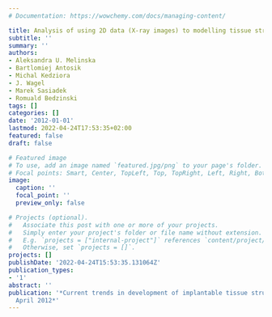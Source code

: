 ```yaml
---
# Documentation: https://wowchemy.com/docs/managing-content/

title: Analysis of using 2D data (X-ray images) to modelling tissue structures
subtitle: ''
summary: ''
authors:
- Aleksandra U. Melinska
- Bartlomiej Antosik
- Michal Kedziora
- J. Wagel
- Marek Sasiadek
- Romuald Bedzinski
tags: []
categories: []
date: '2012-01-01'
lastmod: 2022-04-24T17:53:35+02:00
featured: false
draft: false

# Featured image
# To use, add an image named `featured.jpg/png` to your page's folder.
# Focal points: Smart, Center, TopLeft, Top, TopRight, Left, Right, BottomLeft, Bottom, BottomRight.
image:
  caption: ''
  focal_point: ''
  preview_only: false

# Projects (optional).
#   Associate this post with one or more of your projects.
#   Simply enter your project's folder or file name without extension.
#   E.g. `projects = ["internal-project"]` references `content/project/deep-learning/index.md`.
#   Otherwise, set `projects = []`.
projects: []
publishDate: '2022-04-24T15:53:35.131064Z'
publication_types:
- '1'
abstract: ''
publication: '*Current trends in development of implantable tissue structures, Warsaw,
  April 2012*'
---
```


